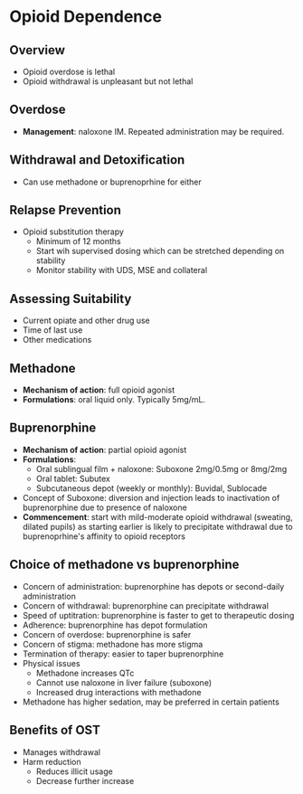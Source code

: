 # Opioid Dependence

## Overview
- Opioid overdose is lethal
- Opioid withdrawal is unpleasant but not lethal

## Overdose
- **Management**: naloxone IM. Repeated administration may be required.

## Withdrawal and Detoxification
- Can use methadone or buprenoprhine for either

## Relapse Prevention
- Opioid substitution therapy
  - Minimum of 12 months
  - Start wih supervised dosing which can be stretched depending on stability
  - Monitor stability with UDS, MSE and collateral

## Assessing Suitability
- Current opiate and other drug use
- Time of last use
- Other medications

## Methadone
- **Mechanism of action**: full opioid agonist
- **Formulations**: oral liquid only. Typically 5mg/mL.

## Buprenorphine
- **Mechanism of action**: partial opioid agonist
- **Formulations**:
  - Oral sublingual film + naloxone: Suboxone 2mg/0.5mg or 8mg/2mg
  - Oral tablet: Subutex
  - Subcutaneous depot (weekly or monthly): Buvidal, Sublocade
- Concept of Suboxone: diversion and injection leads to inactivation of buprenorphine due to presence of naloxone
- **Commencement**: start with mild-moderate opioid withdrawal (sweating, dilated pupils) as starting earlier is likely to precipitate withdrawal due to buprenoprhine's affinity to opioid receptors 

## Choice of methadone vs buprenorphine
- Concern of administration: buprenorphine has depots or second-daily administration
- Concern of withdrawal: buprenorphine can precipitate withdrawal
- Speed of uptitration: buprenorphine is faster to get to therapeutic dosing
- Adherence: buprenorphine has depot formulation
- Concern of overdose: buprenorphine is safer
- Concern of stigma: methadone has more stigma
- Termination of therapy: easier to taper buprenorphine
- Physical issues
  - Methadone increases QTc
  - Cannot use naloxone in liver failure (suboxone)
  - Increased drug interactions with methadone
- Methadone has higher sedation, may be preferred in certain patients

## Benefits of OST
- Manages withdrawal
- Harm reduction
  - Reduces illicit usage
  - Decrease further increase 